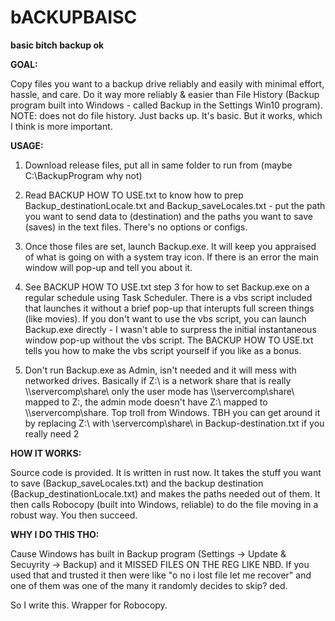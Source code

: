 # bACKUPBAISC
**basic bitch backup ok**


**GOAL:**

Copy files you want to a backup drive reliably and easily with minimal effort, hassle, and care. Do it way more reliably & easier than File History (Backup program built into Windows - called Backup in the Settings Win10 program). NOTE: does not do file history. Just backs up. It's basic. But it works, which I think is more important.


**USAGE:**

1. Download release files, put all in same folder to run from (maybe C:\BackupProgram why not)


2. Read BACKUP HOW TO USE.txt to know how to prep Backup_destinationLocale.txt and Backup_saveLocales.txt - put the path you want to send data to (destination) and the paths you want to save (saves) in the text files. There's no options or configs.


3. Once those files are set, launch Backup.exe. It will keep you appraised of what is going on with a system tray icon. If there is an error the main window will pop-up and tell you about it.


4. See BACKUP HOW TO USE.txt step 3 for how to set Backup.exe on a regular schedule using Task Scheduler. There is a vbs script included that launches it without a brief pop-up that interupts full screen things (like movies). If you don't want to use the vbs script, you can launch Backup.exe directly - I wasn't able to surpress the initial instantaneous window pop-up without the vbs script. The BACKUP HOW TO USE.txt tells you how to make the vbs script yourself if you like as a bonus.

5. Don't run Backup.exe as Admin, isn't needed and it will mess with networked drives. Basically if Z:\ is a network share that is really \\\servercomp\share\ only the user mode has \\\servercomp\share\ mapped to Z:\, the admin mode doesn't have Z:\ mapped to \\\servercomp\share\. Top troll from Windows. TBH you can get around it by replacing Z:\ with \\servercomp\share\ in Backup-destination.txt if you really need 2


**HOW IT WORKS:**

Source code is provided. It is written in rust now. It takes the stuff you want to save (Backup_saveLocales.txt) and the backup destination (Backup_destinationLocale.txt) and makes the paths needed out of them. It then calls Robocopy (built into Windows, reliable) to do the file moving in a robust way. You then succeed.


**WHY I DO THIS THO:**

Cause Windows has built in Backup program (Settings -> Update & Secuyrity -> Backup) and it MISSED FILES ON THE REG LIKE NBD. If you used that and trusted it then were like "o no i lost file let me recover" and one of them was one of the many it randomly decides to skip? ded.

So I write this. Wrapper for Robocopy.
